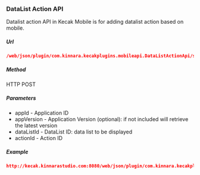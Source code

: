 ### DataList Action API ###

Datalist action API in Kecak Mobile is for adding datalist action based on mobile.

##### Url #####
```json
/web/json/plugin/com.kinnara.kecakplugins.mobileapi.DataListActionApi/service
```

##### Method #####
HTTP POST

##### Parameters #####
* appId - Application ID
* appVersion - Application Version (optional): if not included will retrieve the latest version
* dataListId - DataList ID: data list to be displayed
* actionId - Action ID

##### Example #####
```json
http://kecak.kinnarastudio.com:8080/web/json/plugin/com.kinnara.kecakplugins.mobileapi.DataListActionApi/service?appId=pttimah_pobijih&dataListId=master_jabatan&actionId=rowAction_1`
```
